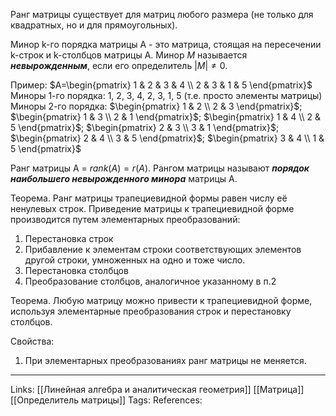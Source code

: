 Ранг матрицы существует для матриц любого размера (не только для квадратных, но и для прямоугольных). 

Минор k-го порядка матрицы А - это матрица, стоящая на пересечении k-строк и k-столбцов матрицы А. 
Минор $M$ называется ***невырожденным***, если его определитель $|M| \neq 0$. 

Пример:
$A=\begin{pmatrix} 1 & 2 & 3 & 4 \\ 2 & 3 & 1 & 5 \end{pmatrix}$
Миноры 1-го порядка: 1, 2, 3, 4, 2, 3, 1, 5 (т.е. просто элементы матрицы)
Миноры 2-го порядка: $\begin{pmatrix} 1 & 2  \\ 2 & 3  \end{pmatrix}$;  $\begin{pmatrix} 1 & 3  \\ 2 & 1  \end{pmatrix}$;  $\begin{pmatrix} 1 & 4  \\ 2 & 5  \end{pmatrix}$;  $\begin{pmatrix} 2 & 3  \\ 3 & 1  \end{pmatrix}$;  $\begin{pmatrix} 2 & 4  \\ 3 & 5  \end{pmatrix}$;  $\begin{pmatrix} 3 & 4  \\ 1 & 5  \end{pmatrix}$

Ранг матрицы А = $rank(A) = r(A)$. Рангом матрицы называют ***порядок наибольшего невырожденного минора*** матрицы А. 

Теорема. Ранг матрицы трапециевидной формы равен числу её ненулевых строк. Приведение матрицы к трапециевидной форме производится путем элементарных преобразований:
1. Перестановка строк
2. Прибавление к элементам строки соответствующих элементов другой строки, умноженных на одно и тоже число. 
3. Перестановка столбцов
4. Преобразование столбцов, аналогичное указанному в п.2

Теорема. Любую матрицу можно привести к трапециевидной форме, используя элементарные преобразования строк и перестановку столбцов. 

Свойства:
1. При элементарных преобразованиях ранг матрицы не меняется. 
___
Links: [[Линейная алгебра и аналитическая геометрия]] [[Матрица]] [[Определитель матрицы]]
Tags: 
References: 